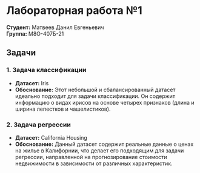 # Лабораторная работа №1

**Студент:** Матвеев Данил Евгеньевич  
**Группа:** М8О-407Б-21

## Задачи

### 1. Задача классификации

- **Датасет:** Iris
- **Обоснование:** Этот небольшой и сбалансированный датасет идеально подходит для задачи классификации. Он содержит информацию о видах ирисов на основе четырех признаков (длина и ширина лепестков и чашелистиков).

### 2. Задача регрессии

- **Датасет:** California Housing
- **Обоснование:** Данный датасет содержит реальные данные о ценах на жилье в Калифорнии, что делает его подходящим для задачи регрессии, направленной на прогнозирование стоимости недвижимости в зависимости от различных характеристик.
